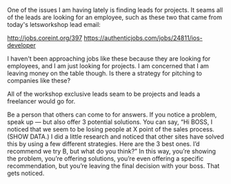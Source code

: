 One of the issues I am having lately is finding leads for projects. It seams all of the leads are looking for an employee, such as these two that came from today's letsworkshop lead email:

http://jobs.coreint.org/397
https://authenticjobs.com/jobs/24811/ios-developer

I haven't been approaching jobs like these because they are looking for employees, and I am just looking for projects. I am concerned that I am leaving money on the table though. Is there a strategy for pitching to companies like these?

All of the workshop exclusive leads seam to be projects and leads a freelancer would go for.

Be a person that others can come to for answers. If you notice a problem, speak up — but also offer 3 potential solutions. You can say, “Hi BOSS, I noticed that we seem to be losing people at X point of the sales process. (SHOW DATA.) I did a little research and noticed that other sites have solved this by using a few different strategies. Here are the 3 best ones. I’d recommend we try B, but what do you think?” In this way, you’re showing the problem, you’re offering solutions, you’re even offering a specific recommendation, but you’re leaving the final decision with your boss. That gets noticed.